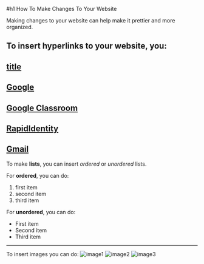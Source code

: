 #h1 How To Make Changes To Your Website

Making changes to your website can help make it prettier and more organized.

To insert **hyperlinks** to your website, you:
---
[title](https://www.example.com)
---
[Google](https://www.google.com)
---
[Google Classroom](https://classroom.google.com)
---
[RapidIdentity](https://my.harmonytx.org/portal/p)
---
[Gmail](https://mail.google.com)
---

To make **lists**, you can insert *ordered* or *unordered* lists.

For **ordered**, you can do:
1. first item
2. second item
3. third item

For **unordered**, you can do:
- First item
- Second item
- Third item

---

To insert images you can do:
![image1](code.jpg)
![image2](githublogo.jpg)
![image3](horse.jpg)
